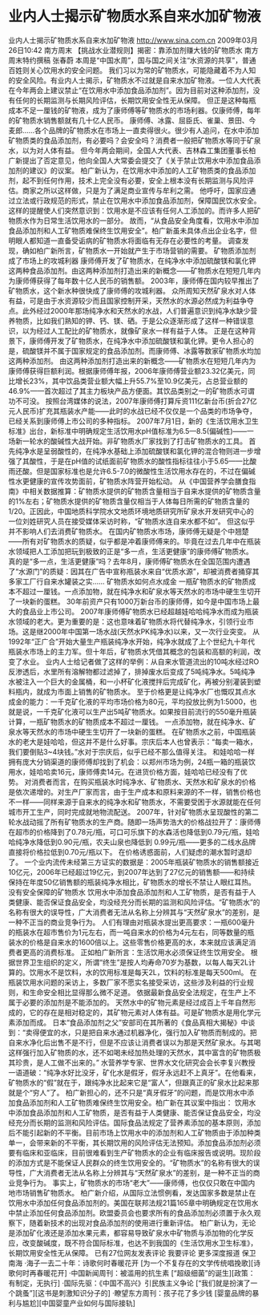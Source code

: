 # 业内人士揭示矿物质水系自来水加矿物液

业内人士揭示矿物质水系自来水加矿物液
http://www.sina.com.cn  2009年03月26日10:42  南方周末
【挑战水业潜规则】揭密：靠添加剂赚大钱的矿物质水
南方周末特约撰稿 张春蔚
本周是“中国水周”，国与国之间关注“水资源的共享”，普通百姓则关心饮用水的安全问题。
我们习以为常的矿物质水，可能隐藏着不为人知的安全风险。有业内人士揭示，矿物质水不过就是自来水加矿物液。一位人大代表在今年两会上建议禁止“在饮用水中添加食品添加剂”。因为目前对这种添加剂，没有任何的长期监测与长期风险评估，长期饮用安全性无从保障。
但正是这种每瓶成本不足一厘钱的矿物液，成为了康师傅等矿物质水的市场利器。仅康师傅，每年的矿物质水销售额就有几十亿人民币。
康师傅、冰露、屈臣氏、雀巢、景田、今麦郎……各个品牌的矿物质水在市场上一直卖得很火。很少有人追问，在水中添加矿物质类的食品添加剂，有必要吗？会安全吗？消费者一般把矿物质水等同于矿泉水，以为对人体有益。
但今年两会期间，全国人大代表、吉林森工集团董事长柏广新提出了否定意见，他向全国人大常委会提交了《关于禁止饮用水中添加食品添加剂的建议》的议案。
柏广新认为，在饮用水中添加的人工矿物质类的食品添加剂，起不到任何作用，技术上完全没有必要，安全上根本没有长期监测与风险评估。商家之所以这样做，只是为了满足商业宣传与牟利之需。
他呼吁，国家应通过立法或行政规范的形式，禁止在饮用水中添加食品添加剂，保障国民饮水安全。
这样的提醒使人们突然意识到：饮用水是不应该有任何人工添加的。而许多人把矿物质水作为日常生活饮用水的一部分。
故而，“从食品安全角度看，饮用水中添加食品添加剂和人工矿物质难保终生饮用安全”。柏广新虽未具体点出企业名字，但明眼人都知道一直备受诟病的矿物质水将面临有无存在必要性的考量。
调查发现，确如柏广新所言，矿物质水一开始就产生于市场营销的需要。
矿物质添加剂成了市场上的攻城利器
康师傅开发了矿物质水，在纯净水中添加硫酸镁和氯化钾这两种食品添加剂。由这两种添加剂打造出来的新概念——矿物质水在短短几年内为康师傅获得了每年数十亿人民币的销售额。
2003年，康师傅在国内较早推出了矿物质水，这个新水种很快成了康师傅的攻城利器。
众所周知天然矿泉水对人体有益，可是由于水资源较少而且国家控制开采，天然水的水源必然成为利益争夺点。此外经过2000年那场纯净水和天然水的水战，人们普遍意识到纯净水缺少营养物质，比如我们熟知的钾、钙、镁、硒。于是公众逐渐形成了这样一种错误意识，以为经过人工配比的矿物质水，就像矿泉水一样有益于人体。
正是在这种背景下，康师傅开发了矿物质水，在纯净水中添加硫酸镁和氯化钾。更令人担心的是，硫酸镁并不属于国家规定的食品添加剂。而康师傅、冰露等数家矿物质水均加这两种添加剂。
由这两种添加剂打造出来的新概念——矿物质水在短短几年内为康师傅获得巨额利润。根据康师傅年报，2006年康师傅营业额23.32亿美元，同比增长23%，其中饮品类营业额大幅上升55.7%至10.9亿美元，占总营业额的46.9%——首次超过了其主力板块产品方便面。其饮品类别之一的矿物质水可谓功不可没。
按照台湾媒体的说法，2007年康师傅打算斥资111亿新台币(折合27亿元人民币)扩充其瓶装水产能——此时的水战已经不仅仅是一个品类的市场争夺，已经关系到康师傅上市公司的多种指标。
2007年7月1日，新的《生活饮用水卫生标准》出台，新标准中明确规定生活饮用水pH值标准为6.5—8.5(偏碱性)——一场新一轮水的酸碱性大战开始。非矿物质水厂家找到了打击矿物质水的工具。
首先纯净水是呈弱酸性的，在纯净水基础上添加硫酸镁和氯化钾的混合物则进一步增强了其酸性，于是在pH值的试纸面前矿物质水的酸性指标往往小于5.65——比酸雨还酸。但是国家标准也是允许6.5-7.0的微酸性生活饮用水存在的，不过在偏碱性水更健康的宣传攻势面前，矿物质水阵营开始松动。
从《中国营养学会膳食指南》中相关数据推算：矿物质水提供的矿物质含量相当于自来水提供的矿物质含量的1%左右；矿物质水提供的矿物质含量仅相当于人体每日所需的矿物质含量的1/20。正因此，中国地质科学院水文地质环境地质研究所矿泉水开发研究中心的一位刘姓研究人员在接受媒体采访时称，“矿物质水连自来水都不如”。
但这似乎并不影响人们去消费矿物质水。
在国内矿物质水市场，康师傅无疑是个中翘楚——所有对矿物质水的质疑，似乎都是冲着康师傅来的。毕竟在过去几年中在瓶装水领域把人工添加把玩到极致的正是“多一点，生活更健康”的康师傅矿物质水。
真的是“多一点，生活更健康”吗？去年8月，康师傅矿物质水在全国范围内遭遇了“水源门”的质疑：因其在广告中宣称瓶装水来自“优质水源”，却被消费者捅穿其多家工厂行自来水罐装之实……
矿物质水如何点水成金
一瓶矿物质水的矿物质成本不超过一厘钱。一点添加物，就在纯净水和矿泉水等天然水的市场中硬生生切开了一块新的蛋糕。
30年前资产只有1000万新台币的康师傅，如今是中国市场上最大的食品业上市公司。
2007年康师傅矿物质水已经超越娃哈哈纯净水而成为瓶装水领域的老大。更为重要的是：这也意味着矿物质水将代替纯净水，引领行业市场。这是继2000年中国第一场水战(天然水PK纯净水)以来，又一次行业突变。
从1992年“正广合”开始大量生产瓶装纯净水开始，纯净水就成了上个世纪九十年代瓶装水市场上的主力军。但十年后，矿物质水凭借其概念的包装和高额的利润，改变了水业。
业内人士给记者做了这样的举例：从自来水管道流出的10吨水经过RO反渗透后，水里所有溶解物都过滤掉了，排掉废水后变成了5吨纯净水。5吨纯净水被注入一个巨大的金属桶，和一小杯矿化液搅拌后完成矿化，再被分别灌装到塑料瓶内，就成为市面上销售的矿物质水。
至于价格更是让纯净水厂也慨叹其点水成金的能力：一千克矿化液的平均市场价格为80元，平均投放比例为1∶5000，也就是说，一千克矿化液可以生产出5吨矿物质水。如果按目前流行的550毫升瓶装计算，一瓶矿物质水的矿物质成本不超过一厘钱。
一点添加物，就在纯净水、矿泉水等天然水的市场中硬生生切开了一块新的蛋糕。
在矿物质水之前，中国瓶装水的老大是娃哈哈，但这并不是什么好事。宗庆后本人也曾表示：“每卖一箱水，我们要倒贴3~4块钱。”水对于宗庆后，似乎已经不那么值得关注。
和娃哈哈一样拥有庞大分销渠道的康师傅却找到了机会：以郑州市场为例，24瓶一箱的瓶装饮用水，娃哈哈卖16元，康师傅卖14元。在进货价格方面，娃哈哈已经没有了优势。
对消费者而言，在购买瓶装水时纯净水、矿物质水、天然水和矿泉水的价格是依次递增的。对生产厂家而言，由于生产成本和原料来源的不一样，销售价格也不一样——同样来源于自来水的纯净水和矿物质水，不需要受困于水源就能在任何城市开工生产，同时完成就地物流配送。
2007年，针对矿物质水呈现酸性的第二轮水战动摇了所有矿物质水的生产商。随即一场声势浩大的价格战拉开了：康师傅在超市的价格降到了0.78元/瓶，可口可乐旗下的水森活也降低到0.79元/瓶，娃哈哈纯净水降低到0.90元/瓶，农夫山泉也降低到 0.99元/瓶——更多的二线水品牌直接将价格拉低到0.70元/瓶以下。
在价格诱惑面前，人们疑虑的潮水暂时退却了。
一个业内流传未经第三方证实的数据是：2005年瓶装矿物质水的销售额接近10亿元，2006年已经超过19亿元，到2007年达到了27亿元的销售额——和持续保持在年度50亿销售额的瓶装纯净水相比，矿物质水的增长不禁让人眼红耳热。
没有安全保障的矿物质水
饮用水中添加食品添加剂和人工矿物质，是否有益于人类健康、能否保证食品安全，均没经充分而长期的监测和风险评估。“矿物质水”的名称有很大的误导性，广大消费者无法从名称上分辨其与“天然矿泉水”的差别，是一种不正当的商业竞争行为。
人们有理由对瓶装水提出更高要求：一瓶600毫升的瓶装水在超市售价为1元左右，而一吨自来水的价格为4元左右，同等数量的瓶装水的价格是自来水的1600倍以上。这些零售价格更高的水，本来就应该满足消费者更高的消费标准。
正如柏广新所言：生活饮用水必须保证终生饮用安全。
根据世界卫生组织的定义，所谓“终生”是按人均寿命70岁为基数，以每人每天2L计算的。饮用水不是饮料，水的饮用标准是每天2L，饮料的标准是每天500ml。
在瓶装饮用水问题的采访上，多数厂家不愿实名接受采访，这些涉及利益的行业规则，和生命安全相比显得那么微不足道。
依据最新食品安全法规定，在生产上不属于必要的添加剂是不能添加的。
天然水中的矿物元素是经过成百上千年自然形成的，它的存在是相对稳定的，其矿物元素对人体有益。可是矿物质水是用化学元素添加而成。
日本“食品添加剂之父”安部司在其所著的《食品真相大揭秘》中谈到：“卖得便宜的水，只是把自来水通过机器净化，强行加入矿物质而制成的。把自来水净化后出售不是不行，但是不应该让消费者误以为那是天然矿泉水。与其喝这样强行加入矿物质的水，还不如喝未经加热处理的天然水，其中富含的矿物质极其珍贵，是人工做不出来的。”
水营养学专家、世界水文化研究会会长李复兴教授一语道破：“纯净水好比没牙，矿化水是假牙，假牙永远赶不上真牙”。在他看来，矿物质水的“假”就在于，跟纯净水比起来它是“富人”，但跟真正的矿泉水比起来那就是个“穷人”了。
柏广新担心的，还不只是“真牙假牙”的问题，而是饮用水中添加食品添加剂和人工矿物质难保终生饮用安全。柏广新在其议案中指出：
饮用水中添加食品添加剂和人工矿物质，是否有益于人类健康、能否保证食品安全，均没经充分而长期的监测和风险评估。国际食品法规定了营养素添加的基本原则，添加后不能引起新的不平衡。目前市场上饮用水中的添加剂和人工矿物质由于添加种类单一，会带来新的不平衡，其长期饮用的风险评估无法预知。添加食品添加剂必须要有临床和亚临床，目前很难看到生产矿物质水的企业有临床报告或说明。现阶段的添加方式是不能保证人民群众的终生饮用安全的。“矿物质水”的名称有很大的误导性，广大消费者无法从名称上分辨其与“天然矿泉水”的差别，是一种不正当的商业竞争行为。
事实上，矿物质水的市场“老大”——康师傅，也仅仅只敢在中国内地市场销售矿物质水。
柏广新介绍，从国际立法惯例看，发达国家多数是禁止在饮用水中添加任何食品添加剂的。美国在联邦法规21篇165章中明确规定在饮用水中禁止添加任何食品添加剂。欧盟委员会也要求所有的食品添加剂必须置于永久观察下，随着新技术的出现对食品添加剂的使用进行重新评估。
柏广新认为，无论是添加矿化液还是添加水果元素，都容易导致矿泉水中矿物质与添加物的化学反应，改变酸碱度，既不符合国际标准，也达不到我国的《生活饮用水卫生标准》，长期饮用安全性无从保障。
已有27位网友发表评论 我要评论
更多深度报道
保卫南海
·海子一去二十年：诗歌何时春暖花开
[为一个不复存在的文学传统唱挽歌][诗歌何时再春暖花开]
·中国新闻周刊：被滥用的抗生素
[“超级细菌”的诞生][政策：有制定，无执行]
·国际先驱：《中国不高兴》引民族主义争论
[“我们就是扮演了一个跳蚤”][这书是刺激知识分子的]
·瞭望东方周刊：孩子花了多少钱
[婴童品牌的暴利与尴尬][中国婴童产业如何与国际接轨]

